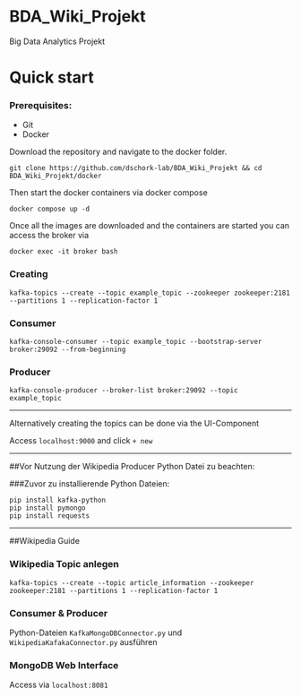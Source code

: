 # BDA_Wiki_Projekt
Big Data Analytics Projekt



# Quick start

### Prerequisites:
- Git
- Docker  

Download the repository and navigate to the docker folder.

```shell script
git clone https://github.com/dschork-lab/BDA_Wiki_Projekt && cd BDA_Wiki_Projekt/docker
```

Then start the docker containers via docker compose

```shell script
docker compose up -d
```

Once all the images are downloaded and the containers are started you can access the broker via

```shell script
docker exec -it broker bash
```



### Creating  
```shell script
kafka-topics --create --topic example_topic --zookeeper zookeeper:2181 --partitions 1 --replication-factor 1
```

### Consumer
```shell script
kafka-console-consumer --topic example_topic --bootstrap-server broker:29092 --from-beginning
```

### Producer
```shell script
kafka-console-producer --broker-list broker:29092 --topic example_topic
```
---


Alternatively creating the topics can be done via the UI-Component

Access ``localhost:9000`` and click `+ new` 

---
##Vor Nutzung der Wikipedia Producer Python Datei zu beachten: 

###Zuvor zu installierende Python Dateien:
```shell script
pip install kafka-python
pip install pymongo
pip install requests
```
---

##Wikipedia Guide
### Wikipedia Topic anlegen
```shell script
kafka-topics --create --topic article_information --zookeeper zookeeper:2181 --partitions 1 --replication-factor 1
```

### Consumer & Producer
Python-Dateien ``KafkaMongoDBConnector.py`` und ``WikipediaKafakaConnector.py`` ausführen

### MongoDB Web Interface
Access via ``localhost:8081``
